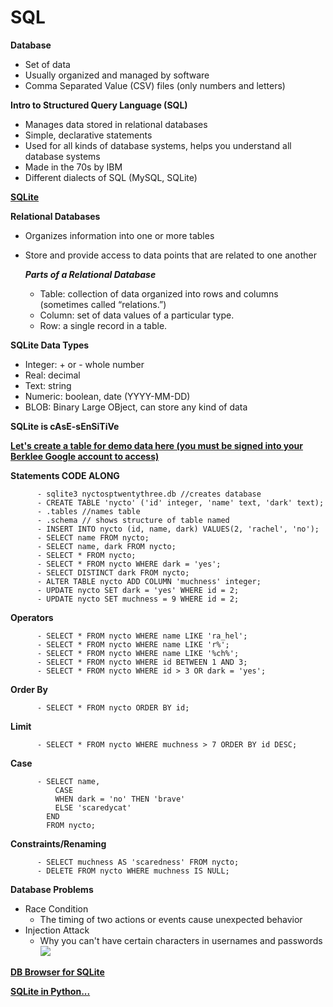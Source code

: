 # SQL

**Database**
- Set of data
- Usually organized and managed by software
- Comma Separated Value (CSV) files (only numbers and letters)

**Intro to Structured Query Language (SQL)**
- Manages data stored in relational databases
- Simple, declarative statements
- Used for all kinds of database systems, helps you understand all database systems
- Made in the 70s by IBM
- Different dialects of SQL (MySQL, SQLite)

**[SQLite](https://www.sqlite.org/index.html)**

**Relational Databases**
- Organizes information into one or more tables
- Store and provide access to data points that are related to one another

  ***Parts of a Relational Database***

    - Table: collection of data organized into rows and columns (sometimes called “relations.”)
    - Column: set of data values of a particular type.
    - Row: a single record in a table.

**SQLite Data Types**
- Integer: + or - whole number
- Real: decimal
- Text: string
- Numeric: boolean, date (YYYY-MM-DD)
- BLOB: Binary Large OBject, can store any kind of data

**SQLite is cAsE-sEnSiTiVe**

**[Let's create a table for demo data here (you must be signed into your Berklee Google account to access)](https://docs.google.com/spreadsheets/d/1X-W0rR9GqpL1ljVHCzU1cX9qhdfiUnC2dHHLQYLQiw4/edit#gid=0)**

**Statements CODE ALONG**

          - sqlite3 nyctosptwentythree.db //creates database
          - CREATE TABLE 'nycto' ('id' integer, 'name' text, 'dark' text);
          - .tables //names table
          - .schema // shows structure of table named
          - INSERT INTO nycto (id, name, dark) VALUES(2, 'rachel', 'no');
          - SELECT name FROM nycto;
          - SELECT name, dark FROM nycto;
          - SELECT * FROM nycto;
          - SELECT * FROM nycto WHERE dark = 'yes';
          - SELECT DISTINCT dark FROM nycto;
          - ALTER TABLE nycto ADD COLUMN 'muchness' integer;
          - UPDATE nycto SET dark = 'yes' WHERE id = 2;
          - UPDATE nycto SET muchness = 9 WHERE id = 2;

**Operators**

          - SELECT * FROM nycto WHERE name LIKE 'ra_hel';
          - SELECT * FROM nycto WHERE name LIKE 'r%';
          - SELECT * FROM nycto WHERE name LIKE '%ch%';
          - SELECT * FROM nycto WHERE id BETWEEN 1 AND 3;
          - SELECT * FROM nycto WHERE id > 3 OR dark = 'yes';

**Order By**

          - SELECT * FROM nycto ORDER BY id;

**Limit**

          - SELECT * FROM nycto WHERE muchness > 7 ORDER BY id DESC;

**Case**

          - SELECT name,
              CASE
              WHEN dark = 'no' THEN 'brave'
              ELSE 'scaredycat'
            END
            FROM nycto;

**Constraints/Renaming**

          - SELECT muchness AS 'scaredness' FROM nycto;
          - DELETE FROM nycto WHERE muchness IS NULL;


**Database Problems**
  - Race Condition
    - The timing of two actions or events cause unexpected behavior
  - Injection Attack
    - Why you can't have certain characters in usernames and passwords
    ![](img/injection.png)

**[DB Browser for SQLite](https://sqlitebrowser.org/dl/)**

**[SQLite in Python...](https://docs.python.org/3/library/sqlite3.html)**

